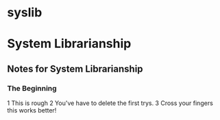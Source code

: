 # syslib
# System Librarianship

## Notes for System Librarianship

### The Beginning

1 This is rough
2 You've have to delete the first trys.
3 Cross your fingers this works better!


